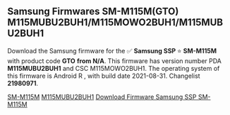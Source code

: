 <h2>Samsung Firmwares SM-M115M(GTO) M115MUBU2BUH1/M115MOWO2BUH1/M115MUBU2BUH1</h2>
Download the Samsung firmware for the ✅ <strong>Samsung SSP </strong> ⭐ <strong>SM-M115M</strong> with product code <strong>GTO</strong> <strong> from N/A</strong>. This firmware has version number PDA <strong>M115MUBU2BUH1</strong> and CSC M115MOWO2BUH1. The operating system of this firmware is Android R , with build date 2021-08-31. Changelist <strong>21980971</strong>.


[SM-M115M](https://samfirm.shop/samsung/model/SM-M115M)
[M115MUBU2BUH1](https://samfirm.shop/samsung/pda/M115MUBU2BUH1)
[Download Firmware Samsung SSP SM-M115M](https://samfirm.shop/samsung/firmware/453367)
